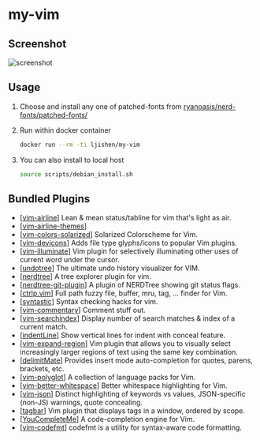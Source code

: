 # my-vim

## Screenshot

![screenshot](https://user-images.githubusercontent.com/468515/38783573-9f4e3d42-40b8-11e8-9338-867a8d42483a.png)


## Usage

1. Choose and install any one of patched-fonts from [ryanoasis/nerd-fonts/patched-fonts/](https://github.com/ryanoasis/nerd-fonts/tree/master/patched-fonts)

2. Run within docker container
   ```bash
   docker run --rm -ti ljishen/my-vim
   ```

3. You can also install to local host
   ```bash
   source scripts/debian_install.sh
   ```


## Bundled Plugins

- [[vim-airline](https://github.com/vim-airline/vim-airline)] Lean & mean status/tabline for vim that's light as air.
- [[vim-airline-themes](https://github.com/vim-airline/vim-airline-themes)]
- [[vim-colors-solarized](https://github.com/altercation/vim-colors-solarized)] Solarized Colorscheme for Vim.
- [[vim-devicons](https://github.com/ryanoasis/vim-devicons)] Adds file type glyphs/icons to popular Vim plugins.
- [[vim-illuminate](https://github.com/RRethy/vim-illuminate)] Vim plugin for selectively illuminating other uses of current word under the cursor.
- [[undotree](https://github.com/mbbill/undotree)] The ultimate undo history visualizer for VIM.
- [[nerdtree](https://github.com/scrooloose/nerdtree)] A tree explorer plugin for vim.
- [[nerdtree-git-plugin](https://github.com/Xuyuanp/nerdtree-git-plugin)] A plugin of NERDTree showing git status flags.
- [[ctrlp.vim](https://github.com/ctrlpvim/ctrlp.vim)] Full path fuzzy file, buffer, mru, tag, ... finder for Vim.
- [[syntastic](https://github.com/vim-syntastic/syntastic)] Syntax checking hacks for vim.
- [[vim-commentary](https://github.com/tpope/vim-commentary)] Comment stuff out.
- [[vim-searchindex](https://github.com/google/vim-searchindex)] Display number of search matches & index of a current match.
- [[indentLine](https://github.com/Yggdroot/indentLine)] Show vertical lines for indent with conceal feature.
- [[vim-expand-region](https://github.com/terryma/vim-expand-region)] Vim plugin that allows you to visually select increasingly larger regions of text using the same key combination.
- [[delimitMate](https://github.com/Raimondi/delimitMate)] Provides insert mode auto-completion for quotes, parens, brackets, etc.
- [[vim-polyglot](https://github.com/sheerun/vim-polyglot)] A collection of language packs for Vim.
- [[vim-better-whitespace](https://github.com/ntpeters/vim-better-whitespace)] Better whitespace highlighting for Vim.
- [[vim-json](https://github.com/elzr/vim-json)] Distinct highlighting of keywords vs values, JSON-specific (non-JS) warnings, quote concealing.
- [[tagbar](https://github.com/majutsushi/tagbar)] Vim plugin that displays tags in a window, ordered by scope.
- [[YouCompleteMe](https://github.com/Valloric/YouCompleteMe)] A code-completion engine for Vim.
- [[vim-codefmt](https://github.com/google/vim-codefmt)] codefmt is a utility for syntax-aware code formatting.
